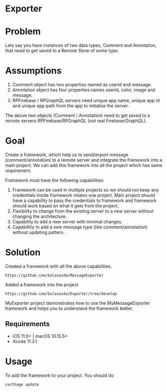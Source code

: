 # Exporter

# Problem

Lets say you have instances of two data types, Comment and Annotation, that need to get saved to a Remote Store of some type.

# Assumptions

1. Comment object has two properties named as userid and message.
2. Annotation object has four properties names userId, color, image and message.
3. RPFirebase / RPGraphQL servers need unique app name, unique app id and unique app path from the app to initialize the server.

The above two objects (Comment / Annotation) need to get saved to a remote servers RPFirebase/RPGraphQL (not real Firebase/GraphQL).

# Goal

Create a framework, which help us to send/export message (comment/annotation) to a remote server and integrate the framework into a main project. We can add this framework into all the project which has same requirement.

Framework must have the following capabilities:

1. Framework can be used in multiple projects so we should not keep any credentials inside framework relates one project. Main project should have a capability to pass the credentials to framework and framework should work based on what it gets from the project.
2. Flexibility to change from the existing server to a new server without changing the architecture.
3. Capability to add a new server with minimal changes.
4. Capabillity to add a new message type (like comment/annotation) without updating pattern.

# Solution

Created a framework with all the above capabilities.

```
https://github.com/balasaida/MessageExporter
```

Added a framework into the project

```
https://github.com/balasaida/Exporter/tree/develop
```

MyExporter project demonstrates how to use the MyMessageExporter framework and helps you to understand the framework better.

## Requirements

- iOS 11.0+ | macOS 10.15.5+
- Xcode 11.3.1

# Usage

To add the framework to your project. You should do

```
carthage update
